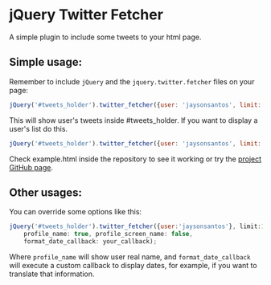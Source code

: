 # jQuery Twitter Fetcher

A simple plugin to include some tweets to your html page.

## Simple usage:

Remember to include `jQuery` and the `jquery.twitter.fetcher` files on your page:

```javascript
jQuery('#tweets_holder').twitter_fetcher({user: 'jaysonsantos', limit: 10});
```
This will show user's tweets inside #tweets_holder.
If you want to display a user's list do this.

```javascript
jQuery('#tweets_holder').twitter_fetcher({user: 'jaysonsantos', limit: 10, list: 'test_list'});
```

Check example.html inside the repository to see it working or try the [project GitHub page](http://jaysonsantos.github.com/jquery-twitter-fetcher/).

## Other usages:

You can override some options like this:

```javascript
jQuery('#tweets_holder').twitter_fetcher({user:'jaysonsantos'}, limit:10,
    profile_name: true, profile_screen_name: false,
    format_date_callback: your_callback);
```

Where `profile_name` will show user real name, and `format_date_callback` will execute a custom callback to display dates, for example, if you want to translate that information.

